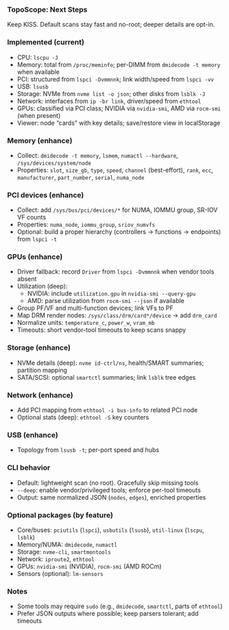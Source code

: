 ### TopoScope: Next Steps

Keep KISS. Default scans stay fast and no-root; deeper details are opt-in.

### Implemented (current)
- CPU: `lscpu -J`
- Memory: total from `/proc/meminfo`; per-DIMM from `dmidecode -t memory` when available
- PCI: structured from `lspci -Dvmmnnk`; link width/speed from `lspci -vv`
- USB: `lsusb`
- Storage: NVMe from `nvme list -o json`; other disks from `lsblk -J`
- Network: interfaces from `ip -br link`, driver/speed from `ethtool`
- GPUs: classified via PCI class; NVIDIA via `nvidia-smi`, AMD via `rocm-smi` (when present)
- Viewer: node “cards” with key details; save/restore view in localStorage

### Memory (enhance)
- Collect: `dmidecode -t memory`, `lsmem`, `numactl --hardware`, `/sys/devices/system/node`
- Properties: `slot`, `size_gb`, `type`, `speed`, `channel` (best-effort), `rank`, `ecc`, `manufacturer`, `part_number`, `serial`, `numa_node`

### PCI devices (enhance)
- Collect: add `/sys/bus/pci/devices/*` for NUMA, IOMMU group, SR-IOV VF counts
- Properties: `numa_node`, `iommu_group`, `sriov_numvfs`
- Optional: build a proper hierarchy (controllers → functions → endpoints) from `lspci -t`

### GPUs (enhance)
- Driver fallback: record `Driver` from `lspci -Dvmmnnk` when vendor tools absent
- Utilization (deep):
  - NVIDIA: include `utilization.gpu` in `nvidia-smi --query-gpu`
  - AMD: parse utilization from `rocm-smi --json` if available
- Group PF/VF and multi-function devices; link VFs to PF
- Map DRM render nodes: `/sys/class/drm/card*/device` → add `drm_card`
- Normalize units: `temperature_c`, `power_w`, `vram_mb`
- Timeouts: short vendor-tool timeouts to keep scans snappy

### Storage (enhance)
- NVMe details (deep): `nvme id-ctrl/ns`, health/SMART summaries; partition mapping
- SATA/SCSI: optional `smartctl` summaries; link `lsblk` tree edges

### Network (enhance)
- Add PCI mapping from `ethtool -i bus-info` to related PCI node
- Optional stats (deep): `ethtool -S` key counters

### USB (enhance)
- Topology from `lsusb -t`; per-port speed and hubs

### CLI behavior
- Default: lightweight scan (no root). Gracefully skip missing tools
- `--deep`: enable vendor/privileged tools; enforce per-tool timeouts
- Output: same normalized JSON (`nodes`, `edges`), enriched properties

### Optional packages (by feature)
- Core/buses: `pciutils` (`lspci`), `usbutils` (`lsusb`), `util-linux` (`lscpu`, `lsblk`)
- Memory/NUMA: `dmidecode`, `numactl`
- Storage: `nvme-cli`, `smartmontools`
- Network: `iproute2`, `ethtool`
- GPUs: `nvidia-smi` (NVIDIA), `rocm-smi` (AMD ROCm)
- Sensors (optional): `lm-sensors`

### Notes
- Some tools may require `sudo` (e.g., `dmidecode`, `smartctl`, parts of `ethtool`)
- Prefer JSON outputs where possible; keep parsers tolerant; add timeouts
